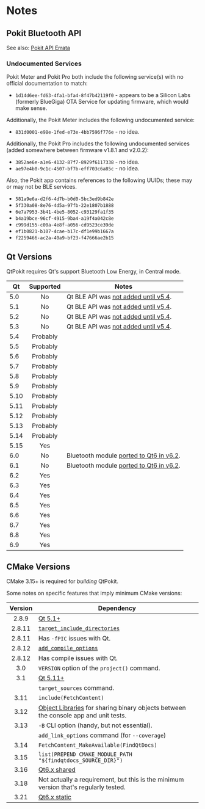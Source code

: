 # Notes

## Pokit Bluetooth API

See also: [Pokit API Errata](pokit.html)

### Undocumented Services

Pokit Meter and Pokit Pro both include the following service(s) with no official documentation to match:

* `1d14d6ee-fd63-4fa1-bfa4-8f47b42119f0` - appears to be a Silicon Labs (formerly BlueGiga) OTA Service
  for updating firmware, which would make sense.

Additionally, the Pokit Meter includes the following undocumented service:

* `831d0001-e98e-1fed-e73e-4bb7596f776e` - no idea.

Additionally, the Pokit Pro includes the following undocumented services (added somewhere between firmware v1.8.1 and
v2.0.2):

* `3852ae6e-a1e6-4132-87f7-8929f6117338` - no idea.
* `ae97e4b0-9c1c-4507-bf7b-eff703c6a85c` - no idea.

Also, the Pokit app contains references to the following UUIDs; these may or may not be BLE services.

* `581a9e6a-d2f6-4d7b-b0d0-5bc3ed9b842e`
* `5f330a08-8e76-4d5a-97fb-22e1807b1888`
* `6e7a7953-3b41-4be5-8052-c93129fa1f35`
* `b4a19bce-96cf-4915-9ba4-a19f4a042c8e`
* `c999d155-c00a-4e8f-a056-cd9523ce39de`
* `ef1b0821-b107-4cae-b17c-df1e99b1667a`
* `f2259466-ac2a-40a9-bf23-f47666ae2b15`

## Qt Versions

QtPokit requires Qt's support Bluetooth Low Energy, in Central mode.

|  Qt | Supported| Notes                                    |
|-----|:--------:|------------------------------------------|
| 5.0 | No       | Qt BLE API was [not added until v5.4].   |
| 5.1 | No       | Qt BLE API was [not added until v5.4].   |
| 5.2 | No       | Qt BLE API was [not added until v5.4].   |
| 5.3 | No       | Qt BLE API was [not added until v5.4].   |
| 5.4 | Probably |                                          |
| 5.5 | Probably |                                          |
| 5.6 | Probably |                                          |
| 5.7 | Probably |                                          |
| 5.8 | Probably |                                          |
| 5.9 | Probably |                                          |
| 5.10| Probably |                                          |
| 5.11| Probably |                                          |
| 5.12| Probably |                                          |
| 5.13| Probably |                                          |
| 5.14| Probably |                                          |
| 5.15| Yes      |                                          |
| 6.0 | No       | Bluetooth module [ported to Qt6 in v6.2].|
| 6.1 | No       | Bluetooth module [ported to Qt6 in v6.2].|
| 6.2 | Yes      |                                          |
| 6.3 | Yes      |                                          |
| 6.4 | Yes      |                                          |
| 6.5 | Yes      |                                          |
| 6.6 | Yes      |                                          |
| 6.7 | Yes      |                                          |
| 6.8 | Yes      |                                          |
| 6.9 | Yes      |                                          |

## CMake Versions

CMake 3.15+ is required for *building* QtPokit.

Some notes on specific features that imply minimum CMake versions:

| Version| Dependency                                                                           |
|:------:|--------------------------------------------------------------------------------------|
| 2.8.9  | [Qt 5.1+](https://github.com/qt/qtbase/blob/v5.1.0/src/corelib/Qt5Config.cmake.in) |
| 2.8.11 | [`target_include_directories`](https://cmake.org/cmake/help/v2.8.11/cmake.html#command:target_include_directories) |
| 2.8.11 | Has `-fPIC` issues with Qt. |
| 2.8.12 | [`add_compile_options`](https://cmake.org/cmake/help/v2.8.12/cmake.html#command:add_compile_options) |
| 2.8.12 | Has compile issues with Qt. |
|  3.0   | `VERSION` option of the `project()` command. |
|  3.1   | [Qt 5.11+](https://github.com/qt/qtbase/blob/v5.11.0/src/corelib/Qt5Config.cmake.in) |
|        | `target_sources` command. |
|  3.11  | `include(FetchContent)` |
|  3.12  | [Object Libraries] for sharing binary objects between the console app and unit tests.|
|  3.13  | `-B` CLI option (handy, but not essential).                                          |
|        | `add_link_options` command (for `--coverage`) |
|  3.14  | `FetchContent_MakeAvailable(FindQtDocs)` |
|  3.15  | `list(PREPEND CMAKE_MODULE_PATH "${findqtdocs_SOURCE_DIR}")` |
|  3.16  | [Qt6.x shared](https://github.com/qt/qtbase/blob/v6.2.0/.cmake.conf)|
|  3.18  | Not actually a requirement, but this is the minimum version that's regularly tested. |
|  3.21  | [Qt6.x static](https://github.com/qt/qtbase/blob/v6.2.0/.cmake.conf)|

[not added until v5.4]: https://doc.qt.io/qt-5/qtbluetooth-le-overview.html
[Object Libraries]: https://cmake.org/cmake/help/latest/command/add_library.html#object-libraries
[ported to Qt6 in v6.2]: https://www.qt.io/blog/qt-6.2-lts-released
